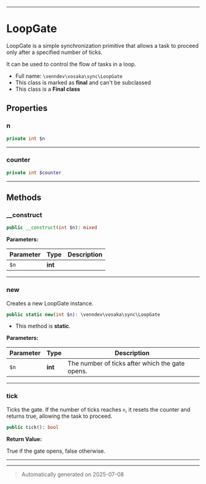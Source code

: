 ***

# LoopGate

LoopGate is a simple synchronization primitive that allows
a task to proceed only after a specified number of ticks.

It can be used to control the flow of tasks in a loop.

* Full name: `\venndev\vosaka\sync\LoopGate`
* This class is marked as **final** and can't be subclassed
* This class is a **Final class**



## Properties


### n



```php
private int $n
```






***

### counter



```php
private int $counter
```






***

## Methods


### __construct



```php
public __construct(int $n): mixed
```








**Parameters:**

| Parameter | Type | Description |
|-----------|------|-------------|
| `$n` | **int** |  |





***

### new

Creates a new LoopGate instance.

```php
public static new(int $n): \venndev\vosaka\sync\LoopGate
```



* This method is **static**.




**Parameters:**

| Parameter | Type | Description |
|-----------|------|-------------|
| `$n` | **int** | The number of ticks after which the gate opens. |





***

### tick

Ticks the gate. If the number of ticks reaches `n`, it resets
the counter and returns true, allowing the task to proceed.

```php
public tick(): bool
```









**Return Value:**

True if the gate opens, false otherwise.




***


***
> Automatically generated on 2025-07-08
